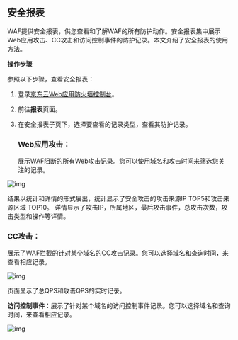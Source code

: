 ## **安全报表**

WAF提供安全报表，供您查看和了解WAF的所有防护动作。安全报表集中展示Web应用攻击、CC攻击和访问控制事件的防护记录。本文介绍了安全报表的使用方法。

**操作步骤**

参照以下步骤，查看安全报表：

1. 登录[京东云Web应用防火墙控制台](https://cloudwaf-console.jdcloud.com)。

2. 前往**报表**页面。

3. 在安全报表子页下，选择要查看的记录类型，查看其防护记录。

   ### **Web应用攻击**：

   展示WAF阻断的所有Web攻击记录。您可以使用域名和攻击时间来筛选您关注的记录。

![img](https://github.com/jdcloudcom/cn/blob/edit/image/waf-img/%E5%AE%89%E5%85%A8%E6%8A%A5%E8%A1%A8-1.png)

结果以统计和详情的形式展出，统计显示了安全攻击的攻击来源IP TOP5和攻击来源区域 TOP10。 详情显示了攻击IP，所属地区，最后攻击事件，总攻击次数，攻击类型和操作等详情。

###     **CC攻击**：

展示了WAF拦截的针对某个域名的CC攻击记录。您可以选择域名和查询时间，来查看相应记录。

![img](https://github.com/jdcloudcom/cn/blob/edit/image/waf-img/%E5%AE%89%E5%85%A8%E6%8A%A5%E8%A1%A8-2.png)

页面显示了总QPS和攻击QPS的实时记录。

**访问控制事件**：展示了针对某个域名的访问控制事件记录。您可以选择域名和查询时间，来查看相应记录。

![img](https://github.com/jdcloudcom/cn/blob/edit/image/waf-img/%E5%AE%89%E5%85%A8%E6%8A%A5%E8%A1%A8-3.png)


 
